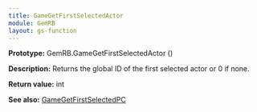 ```yaml
---
title: GameGetFirstSelectedActor
module: GemRB
layout: gs-function
---
```


**Prototype:** GemRB.GameGetFirstSelectedActor ()

**Description:**  Returns the global ID of the first selected actor or 0 if none.

**Return value:** int

**See also:** [GameGetFirstSelectedPC](GameGetFirstSelectedPC.md)
